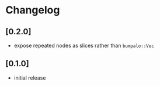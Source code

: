 # Changelog

## [0.2.0]
- expose repeated nodes as slices rather than `bumpalo::Vec`

## [0.1.0]
- initial release
